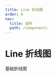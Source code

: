 ```yaml
---
title: Line 折线图
order: 0
nav:
  title: 组件
  path: /components
---
```


# Line 折线图

基础折线图

<code src="./demos/basic.tsx"></code>

